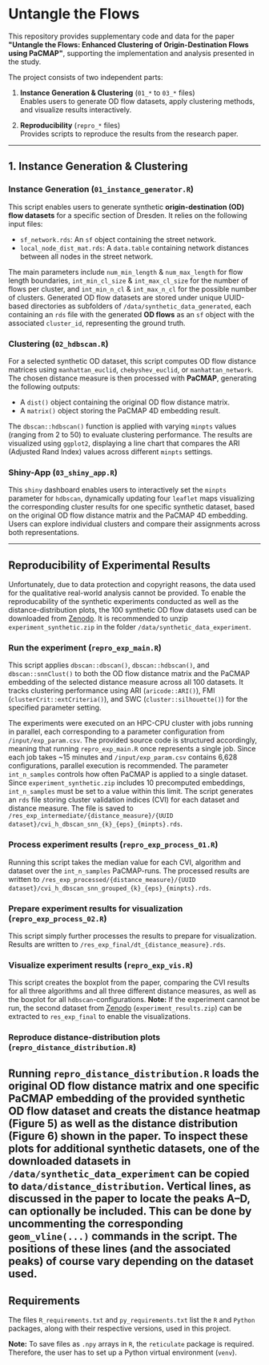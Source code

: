 # Untangle the Flows
This repository provides supplementary code and data for the paper **"Untangle the Flows: Enhanced Clustering of Origin-Destination Flows using PaCMAP"**, 
supporting the implementation and analysis presented in the study.  

The project consists of two independent parts:

1. **Instance Generation & Clustering** (`01_*` to `03_*` files)  
   Enables users to generate OD flow datasets, apply clustering methods, and visualize results interactively.

2. **Reproducibility** (`repro_*` files)  
   Provides scripts to reproduce the results from the research paper.


---

## 1. Instance Generation & Clustering

### Instance Generation (`01_instance_generator.R`)
This script enables users to generate synthetic **origin-destination (OD) flow datasets** for a specific section of Dresden. It relies on the following input files:

- `sf_network.rds`: An `sf` object containing the street network.
- `local_node_dist_mat.rds`: A  `data.table` containing network distances between all nodes in the street network.

The main parameters include `num_min_length` & `num_max_length` for flow length boundaries, `int_min_cl_size` & `int_max_cl_size` for the number of flows per cluster, and `int_min_n_cl` & `int_max_n_cl` for the possible number of clusters. Generated OD flow datasets are stored under unique UUID-based directories as subfolders of `/data/synthetic_data_generated`, each containing an `rds` file with the generated **OD flows** as an `sf` object with the associated `cluster_id`, representing the ground truth.


### Clustering (`02_hdbscan.R`)
For a selected synthetic OD dataset, this script computes OD flow distance matrices using `manhattan_euclid`, `chebyshev_euclid`, or `manhattan_network`. The chosen distance measure is then processed with **PaCMAP**, generating the following outputs:


- A `dist()` object containing the original OD flow distance matrix.
- A `matrix()` object storing the PaCMAP 4D embedding result.

The `dbscan::hdbscan()` function is applied with varying `minpts` values (ranging from 2 to 50) to evaluate clustering performance. The results are visualized using `ggplot2`, displaying a line chart that compares the ARI (Adjusted Rand Index) values across different `minpts` settings.

### Shiny-App (`03_shiny_app.R`)
This `shiny` dashboard enables users to interactively set the `minpts` parameter for `hdbscan`, dynamically updating four `leaflet` maps visualizing the corresponding cluster results for one specific synthetic dataset, based on the original OD flow distance matrix and the PaCMAP 4D embedding. Users can explore individual clusters and compare their assignments across both representations.

---

## Reproducibility of Experimental Results
Unfortunately, due to data protection and copyright reasons, the data used for the qualitative real-world analysis cannot be provided. To enable the reproducability of the synthetic experiments conducted as well as the distance-distribution plots, the 100 synthetic OD flow datasets used can be downloaded from [Zenodo](https://zenodo.org/records/15025399?preview=1&token=eyJhbGciOiJIUzUxMiJ9.eyJpZCI6IjIwYzY5NzgwLTRlN2EtNGI3Yy04OGJkLWU2NzNmMTdlMWEyYiIsImRhdGEiOnt9LCJyYW5kb20iOiIzMDY0NGZhN2ViNzkwZmExMDE1NzQxZDA0NmRmN2E2MiJ9.FZxejH2itkRpWa-T4MRH62ZDfkAu8QtiQksBd0pzQ7rlRiXnLTkzo3kZbblljaiGSUUBA7leOD-utgRJ_PrUXw). It is recommended to unzip `experiment_synthetic.zip` in the folder `/data/synthetic_data_experiment`.


### Run the experiment (`repro_exp_main.R`)
This script applies `dbscan::dbscan()`, `dbscan::hdbscan()`, and `dbscan::snnClust()` to both the OD flow distance matrix and the PaCMAP embedding of the selected distance measure across all 100 datasets. It tracks clustering performance using ARI (`aricode::ARI()`), FMI (`clusterCrit::extCriteria()`), and SWC (`cluster::silhouette()`) for the specified parameter setting.

The experiments were executed on an HPC-CPU cluster with jobs running in parallel, each corresponding to a parameter configuration from `/input/exp_param.csv`. The provided source code is structured accordingly, meaning that running `repro_exp_main.R` once represents a single job. Since each job takes ~15 minutes and `/input/exp_param.csv` contains 6,628 configurations, parallel execution is recommended. The parameter `int_n_samples` controls how often PaCMAP is applied to a single dataset. Since `experiment_synthetic.zip` includes 10 precomputed embeddings, `int_n_samples` must be set to a value within this limit. The script generates an `rds` file storing cluster validation indices (CVI) for each dataset and distance measure. The file is saved to `/res_exp_intermediate/{distance_measure}/{UUID dataset}/cvi_h_dbscan_snn_{k}_{eps}_{minpts}.rds`.


### Process experiment results (`repro_exp_process_01.R`)
Running this script takes the median value for each CVI, algorithm and dataset over the `int_n_samples` PaCMAP-runs. The processed results are written to `/res_exp_processed/{distance_measure}/{UUID dataset}/cvi_h_dbscan_snn_grouped_{k}_{eps}_{minpts}.rds`.

### Prepare experiment results for visualization (`repro_exp_process_02.R`)
This script simply further processes the results to prepare for visualization. Results are written to `/res_exp_final/dt_{distance_measure}.rds`.

### Visualize experiment results (`repro_exp_vis.R`)
This script creates the boxplot from the paper, comparing the CVI results for all three algorithms and all three different distance measures, as well as the boxplot for all `hdbscan`-configurations. **Note:** If the experiment cannot be run, the second dataset from [Zenodo](https://zenodo.org/records/15025399?preview=1&token=eyJhbGciOiJIUzUxMiJ9.eyJpZCI6IjIwYzY5NzgwLTRlN2EtNGI3Yy04OGJkLWU2NzNmMTdlMWEyYiIsImRhdGEiOnt9LCJyYW5kb20iOiIzMDY0NGZhN2ViNzkwZmExMDE1NzQxZDA0NmRmN2E2MiJ9.FZxejH2itkRpWa-T4MRH62ZDfkAu8QtiQksBd0pzQ7rlRiXnLTkzo3kZbblljaiGSUUBA7leOD-utgRJ_PrUXw) (`experiment_results.zip`) can be extracted to `res_exp_final` to enable the visualizations.

### Reproduce distance-distribution plots (`repro_distance_distribution.R`)
Running `repro_distance_distribution.R` loads the original OD flow distance matrix and one specific PaCMAP embedding of the provided synthetic OD flow dataset and creats the distance heatmap (Figure 5) as well as the distance distribution  (Figure 6) shown in the paper. To inspect these plots for additional synthetic datasets, one of the downloaded datasets in `/data/synthetic_data_experiment` can be copied to `data/distance_distribution`. Vertical lines, as discussed in the paper to locate the peaks A–D, can optionally be included. This can be done by uncommenting the corresponding `geom_vline(...)` commands in the script. The positions of these lines (and the associated peaks) of course vary depending on the dataset used.
---
## Requirements
The files `R_requirements.txt` and `py_requirements.txt` list the `R` and `Python` packages, along with their respective versions, used in this project.  

**Note:** To save files as `.npy` arrays in `R`, the `reticulate` package is required. Therefore, the user has to set up a Python virtual environment (`venv`).  

